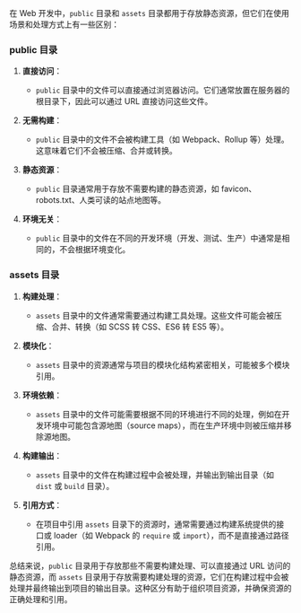 在 Web 开发中，`public` 目录和 `assets` 目录都用于存放静态资源，但它们在使用场景和处理方式上有一些区别：

### public 目录

1. **直接访问**：
   - `public` 目录中的文件可以直接通过浏览器访问。它们通常放置在服务器的根目录下，因此可以通过 URL 直接访问这些文件。

2. **无需构建**：
   - `public` 目录中的文件不会被构建工具（如 Webpack、Rollup 等）处理。这意味着它们不会被压缩、合并或转换。

3. **静态资源**：
   - `public` 目录通常用于存放不需要构建的静态资源，如 favicon、robots.txt、人类可读的站点地图等。

4. **环境无关**：
   - `public` 目录中的文件在不同的开发环境（开发、测试、生产）中通常是相同的，不会根据环境变化。

### assets 目录

1. **构建处理**：
   - `assets` 目录中的文件通常需要通过构建工具处理。这些文件可能会被压缩、合并、转换（如 SCSS 转 CSS、ES6 转 ES5 等）。

2. **模块化**：
   - `assets` 目录中的资源通常与项目的模块化结构紧密相关，可能被多个模块引用。

3. **环境依赖**：
   - `assets` 目录中的文件可能需要根据不同的环境进行不同的处理，例如在开发环境中可能包含源地图（source maps），而在生产环境中则被压缩并移除源地图。

4. **构建输出**：
   - `assets` 目录中的文件在构建过程中会被处理，并输出到输出目录（如 `dist` 或 `build` 目录）。

5. **引用方式**：
   - 在项目中引用 `assets` 目录下的资源时，通常需要通过构建系统提供的接口或 loader（如 Webpack 的 `require` 或 `import`），而不是直接通过路径引用。

总结来说，`public` 目录用于存放那些不需要构建处理、可以直接通过 URL 访问的静态资源，而 `assets` 目录用于存放需要构建处理的资源，它们在构建过程中会被处理并最终输出到项目的输出目录。这种区分有助于组织项目资源，并确保资源的正确处理和引用。